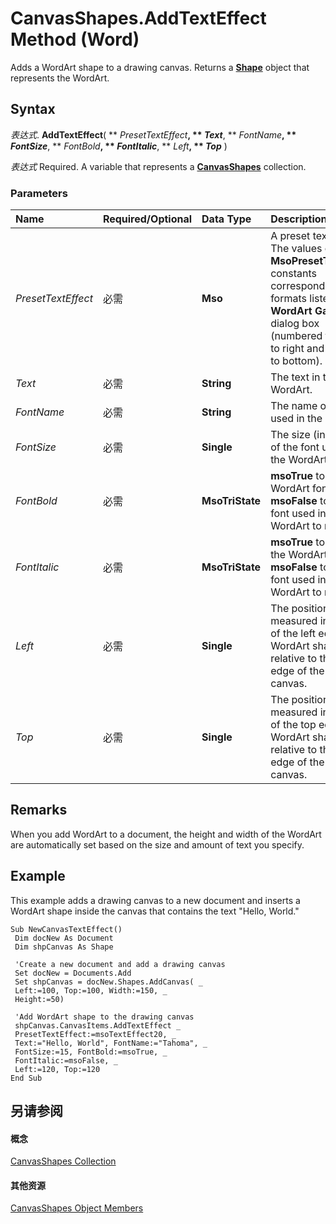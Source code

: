 
# CanvasShapes.AddTextEffect Method (Word)

Adds a WordArt shape to a drawing canvas. Returns a  **[Shape](604029ce-9b2f-9748-5d4e-b458796fa2f0.md)** object that represents the WordArt.


## Syntax

 _表达式_. **AddTextEffect**( ** _PresetTextEffect_**, ** _Text_**, ** _FontName_**, ** _FontSize_**, ** _FontBold_**, ** _FontItalic_**, ** _Left_**, ** _Top_** )

 _表达式_ Required. A variable that represents a **[CanvasShapes](f4b37915-7fde-2a21-0df0-fc3c97983900.md)** collection.


### Parameters



|**Name**|**Required/Optional**|**Data Type**|**Description**|
|:-----|:-----|:-----|:-----|
| _PresetTextEffect_|必需|**Mso**|A preset text effect. The values of the  **MsoPresetTextEffect** constants correspond to the formats listed in the **WordArt Gallery** dialog box (numbered from left to right and from top to bottom).|
| _Text_|必需|**String**|The text in the WordArt.|
| _FontName_|必需|**String**|The name of the font used in the WordArt.|
| _FontSize_|必需|**Single**|The size (in points) of the font used in the WordArt.|
| _FontBold_|必需|**MsoTriState**|**msoTrue** to bold the WordArt font. **msoFalse** to set the font used in the WordArt to regular.|
| _FontItalic_|必需|**MsoTriState**|**msoTrue** to italicize the WordArt font. **msoFalse** to set the font used in the WordArt to regular.|
| _Left_|必需|**Single**|The position, measured in points, of the left edge of the WordArt shape relative to the left edge of the drawing canvas.|
| _Top_|必需|**Single**|The position, measured in points, of the top edge of the WordArt shape relative to the top edge of the drawing canvas.|

## Remarks

When you add WordArt to a document, the height and width of the WordArt are automatically set based on the size and amount of text you specify.


## Example

This example adds a drawing canvas to a new document and inserts a WordArt shape inside the canvas that contains the text "Hello, World."


```
Sub NewCanvasTextEffect() 
 Dim docNew As Document 
 Dim shpCanvas As Shape 
 
 'Create a new document and add a drawing canvas 
 Set docNew = Documents.Add 
 Set shpCanvas = docNew.Shapes.AddCanvas( _ 
 Left:=100, Top:=100, Width:=150, _ 
 Height:=50) 
 
 'Add WordArt shape to the drawing canvas 
 shpCanvas.CanvasItems.AddTextEffect _ 
 PresetTextEffect:=msoTextEffect20, _ 
 Text:="Hello, World", FontName:="Tahoma", _ 
 FontSize:=15, FontBold:=msoTrue, _ 
 FontItalic:=msoFalse, _ 
 Left:=120, Top:=120 
End Sub
```


## 另请参阅


#### 概念


[CanvasShapes Collection](f4b37915-7fde-2a21-0df0-fc3c97983900.md)
#### 其他资源


[CanvasShapes Object Members](http://msdn.microsoft.com/library/77b4d2f5-0ced-82ec-68ee-895c398d0c9f%28Office.15%29.aspx)